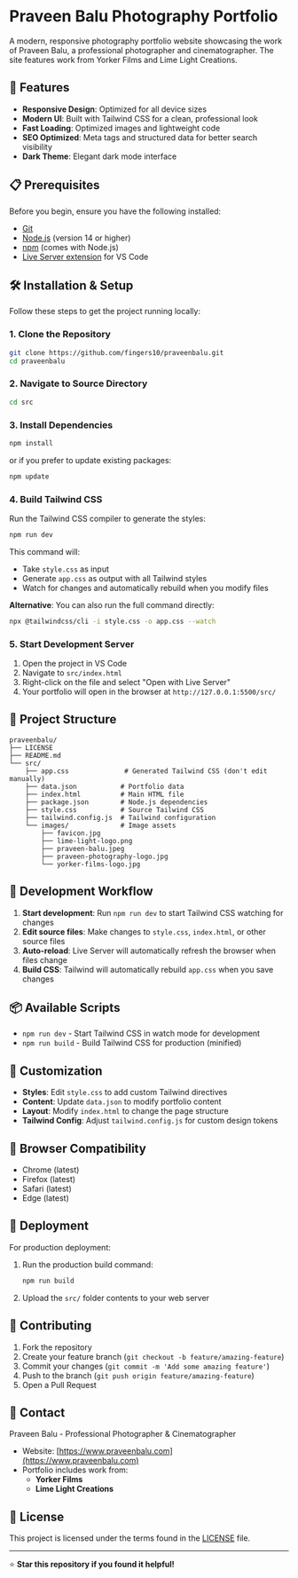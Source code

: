 # Praveen Balu Photography Portfolio

A modern, responsive photography portfolio website showcasing the work of Praveen Balu, a professional photographer and cinematographer. The site features work from Yorker Films and Lime Light Creations.

## 🚀 Features

- **Responsive Design**: Optimized for all device sizes
- **Modern UI**: Built with Tailwind CSS for a clean, professional look
- **Fast Loading**: Optimized images and lightweight code
- **SEO Optimized**: Meta tags and structured data for better search visibility
- **Dark Theme**: Elegant dark mode interface

## 📋 Prerequisites

Before you begin, ensure you have the following installed:
- [Git](https://git-scm.com/)
- [Node.js](https://nodejs.org/) (version 14 or higher)
- [npm](https://www.npmjs.com/) (comes with Node.js)
- [Live Server extension](https://marketplace.visualstudio.com/items?itemName=ritwickdey.LiveServer) for VS Code

## 🛠️ Installation & Setup

Follow these steps to get the project running locally:

### 1. Clone the Repository
```bash
git clone https://github.com/fingers10/praveenbalu.git
cd praveenbalu
```

### 2. Navigate to Source Directory
```bash
cd src
```

### 3. Install Dependencies
```bash
npm install
```
or if you prefer to update existing packages:
```bash
npm update
```

### 4. Build Tailwind CSS
Run the Tailwind CSS compiler to generate the styles:
```bash
npm run dev
```

This command will:
- Take `style.css` as input
- Generate `app.css` as output with all Tailwind styles
- Watch for changes and automatically rebuild when you modify files

**Alternative**: You can also run the full command directly:
```bash
npx @tailwindcss/cli -i style.css -o app.css --watch
```

### 5. Start Development Server
1. Open the project in VS Code
2. Navigate to `src/index.html`
3. Right-click on the file and select "Open with Live Server"
4. Your portfolio will open in the browser at `http://127.0.0.1:5500/src/`

## 📁 Project Structure

```
praveenbalu/
├── LICENSE
├── README.md
└── src/
    ├── app.css              # Generated Tailwind CSS (don't edit manually)
    ├── data.json           # Portfolio data
    ├── index.html          # Main HTML file
    ├── package.json        # Node.js dependencies
    ├── style.css           # Source Tailwind CSS
    ├── tailwind.config.js  # Tailwind configuration
    └── images/             # Image assets
        ├── favicon.jpg
        ├── lime-light-logo.png
        ├── praveen-balu.jpeg
        ├── praveen-photography-logo.jpg
        └── yorker-films-logo.jpg
```

## 🎨 Development Workflow

1. **Start development**: Run `npm run dev` to start Tailwind CSS watching for changes
2. **Edit source files**: Make changes to `style.css`, `index.html`, or other source files
3. **Auto-reload**: Live Server will automatically refresh the browser when files change
4. **Build CSS**: Tailwind will automatically rebuild `app.css` when you save changes

## 📦 Available Scripts

- `npm run dev` - Start Tailwind CSS in watch mode for development
- `npm run build` - Build Tailwind CSS for production (minified)

## 🔧 Customization

- **Styles**: Edit `style.css` to add custom Tailwind directives
- **Content**: Update `data.json` to modify portfolio content
- **Layout**: Modify `index.html` to change the page structure
- **Tailwind Config**: Adjust `tailwind.config.js` for custom design tokens

## 📱 Browser Compatibility

- Chrome (latest)
- Firefox (latest)
- Safari (latest)
- Edge (latest)

## 🚀 Deployment

For production deployment:

1. Run the production build command:
   ```bash
   npm run build
   ```

2. Upload the `src/` folder contents to your web server

## 🤝 Contributing

1. Fork the repository
2. Create your feature branch (`git checkout -b feature/amazing-feature`)
3. Commit your changes (`git commit -m 'Add some amazing feature'`)
4. Push to the branch (`git push origin feature/amazing-feature`)
5. Open a Pull Request

## 📧 Contact

Praveen Balu - Professional Photographer & Cinematographer

- Website: [https://www.praveenbalu.com](https://www.praveenbalu.com)
- Portfolio includes work from:
  - **Yorker Films**
  - **Lime Light Creations**

## 📄 License

This project is licensed under the terms found in the [LICENSE](LICENSE) file.

---

⭐ **Star this repository if you found it helpful!**